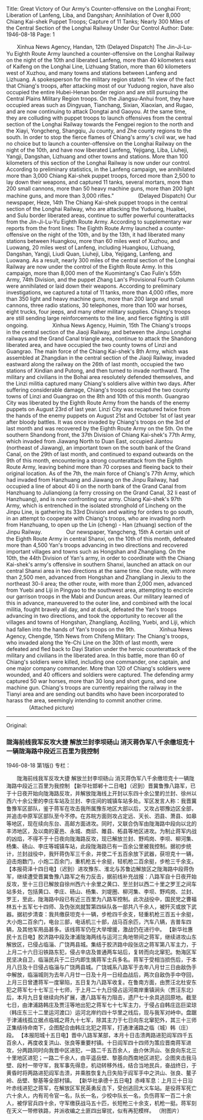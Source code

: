 Title: Great Victory of Our Army's Counter-offensive on the Longhai Front; Liberation of Lanfeng, Liba, and Dangshan; Annihilation of Over 8,000 Chiang Kai-shek Puppet Troops; Capture of 11 Tanks; Nearly 300 Miles of the Central Section of the Longhai Railway Under Our Control
Author: 
Date: 1946-08-18
Page: 1

　　Xinhua News Agency, Handan, 12th (Delayed Dispatch) The Jin-Ji-Lu-Yu Eighth Route Army launched a counter-offensive on the Longhai Railway on the night of the 10th and liberated Lanfeng, more than 40 kilometers east of Kaifeng on the Longhai Line, Lizhuang Station, more than 60 kilometers west of Xuzhou, and many towns and stations between Lanfeng and Lizhuang. A spokesperson for the military region stated: "In view of the fact that Chiang's troops, after attacking most of our Yuduong region, have also occupied the entire Hubei-Henan border region and are still pursuing the Central Plains Military Region troops. On the Jiangsu-Anhui front, they have occupied areas such as Dingyuan, Tianchang, Sixian, Xiaoxian, and Rugao, and are now continuing to attack Dongtai and Gaoyou. At the same time, they are colluding with puppet troops to launch offensives from the central section of the Longhai Railway towards the Fengpei region to the north and the Xiayi, Yongcheng, Shangqiu, Ju county, and Zhe county regions to the south. In order to stop the fierce flames of Chiang's army's civil war, we had no choice but to launch a counter-offensive on the Longhai Railway on the night of the 10th, and have now liberated Lanfeng, Yejigang, Liba, Liuheji, Yangji, Dangshan, Lizhuang and other towns and stations. More than 100 kilometers of this section of the Longhai Railway is now under our control. According to preliminary statistics, in the Lanfeng campaign, we annihilated more than 3,000 Chiang Kai-shek puppet troops, forced more than 2,500 to lay down their weapons, and captured 11 tanks, several mortars, more than 200 small cannons, more than 50 heavy machine guns, more than 200 light machine guns, and more than 3,000 rifles."
　　
　　(Delayed Dispatch) Our newspaper, Heze, 14th The Chiang Kai-shek puppet troops in the central section of the Longhai Railway, who are attacking the Yuduong, Huaibei, and Sulu border liberated areas, continue to suffer powerful counterattacks from the Jin-Ji-Lu-Yu Eighth Route Army. According to supplementary war reports from the front lines: The Eighth Route Army launched a counter-offensive on the night of the 10th, and by the 13th, it had liberated many stations between Huangkou, more than 60 miles west of Xuzhou, and Luowang, 20 miles west of Lanfeng, including Huangkou, Lizhuang, Dangshan, Yangji, Liudi Quan, Liuheji, Liba, Yejigang, Lanfeng, and Luowang. As a result, nearly 300 miles of the central section of the Longhai Railway are now under the control of the Eighth Route Army. In this campaign, more than 8,000 men of the Kuomintang's Cao Fulin's 55th Army, 74th Division, and the puppet Zhang Lan's Provisional Fourth Column were annihilated or laid down their weapons. According to preliminary investigations, we captured a total of 11 tanks, more than 4,000 rifles, more than 350 light and heavy machine guns, more than 200 large and small cannons, three radio stations, 30 telephones, more than 100 war horses, eight trucks, four jeeps, and many other military supplies. Chiang's troops are still sending large reinforcements to the line, and fierce fighting is still ongoing.
　　
　　Xinhua News Agency, Huimin, 15th The Chiang's troops in the central section of the Jiaoji Railway, and between the Jinpu Longhai railways and the Grand Canal triangle area, continue to attack the Shandong liberated area, and have occupied the two county towns of Linzi and Guangrao. The main force of the Chiang Kai-shek's 8th Army, which was assembled at Zhangdian in the central section of the Jiaoji Railway, invaded eastward along the railway on the 26th of last month, occupied the two stations of Xindian and Putong, and then turned to invade northward. The military and civilians in the Bohai area resolutely defended themselves, and the Linzi militia captured many Chiang's soldiers alive within two days. After suffering considerable damage, Chiang's troops occupied the two county towns of Linzi and Guangrao on the 8th and 10th of this month. Guangrao City was liberated by the Eighth Route Army from the hands of the enemy puppets on August 23rd of last year. Linzi City was recaptured twice from the hands of the enemy puppets on August 21st and October 1st of last year after bloody battles. It was once invaded by Chiang's troops on the 3rd of last month and was recovered by the Eighth Route Army on the 5th. On the southern Shandong front, the 37th Division of Chiang Kai-shek's 77th Army, which invaded from Jiawang North to Duan East, occupied Jiantou (northeast of Jiawang), an important town on the south bank of the Grand Canal, on the 29th of last month, and continued to expand outwards on the 9th of this month, encountering a strong counterattack from the Eighth Route Army, leaving behind more than 70 corpses and fleeing back to their original location. As of the 7th, the main force of Chiang's 77th Army, which had invaded from Hanzhuang and Jiawang on the Jinpu Railway, had occupied a line of about 40 li on the north bank of the Grand Canal from Hanzhuang to Julianqiong (a ferry crossing on the Grand Canal, 32 li east of Hanzhuang), and is now confronting our army. Chiang Kai-shek's 97th Army, which is entrenched in the isolated stronghold of Lincheng on the Jinpu Line, is gathering its 33rd Division and waiting for orders to go south, in an attempt to cooperate with Chiang's troops, who are invading north from Hanzhuang, to open up the Lin (cheng) - Han (zhuang) section of the Jinpu Railway.
　　
　　Our newspaper, Yangcheng, 15th A certain unit of the Eighth Route Army in central Shanxi, on the 10th of this month, defeated more than 4,500 Yan's troops advancing in two directions and recovered important villages and towns such as Hongshan and Zhangliang. On the 10th, the 44th Division of Yan's army, in order to coordinate with the Chiang Kai-shek's army's offensive in southern Shanxi, launched an attack on our central Shanxi area in two directions at the same time. One route, with more than 2,500 men, advanced from Hongshan and Zhangliang in Jiexiu to the northeast 30-li area; the other route, with more than 2,000 men, advanced from Yuebi and Liji in Pingyao to the southwest area, attempting to encircle our garrison troops in the Mabi and Duncun areas. Our military learned of this in advance, maneuvered to the outer line, and combined with the local militia, fought bravely all day, and at dusk, defeated the Yan's troops advancing in two directions, and took the opportunity to recover all the villages and towns of Hongshan, Zhangliang, Aoziling, Yuebi, and Liji, which had fallen into the hands of Yan's troops on the 9th.
　　
　　Xinhua News Agency, Chengde, 15th News from Chifeng Military: The Chiang's troops, who invaded along the Ye-Chi Line on the 30th of last month, were defeated and fled back to Dayi Station under the heroic counterattack of the military and civilians in the liberated area. In this battle, more than 60 of Chiang's soldiers were killed, including one commander, one captain, and one major company commander. More than 120 of Chiang's soldiers were wounded, and 40 officers and soldiers were captured. The defending army captured 50 war horses, more than 30 long and short guns, and one machine gun. Chiang's troops are currently repairing the railway in the Tianyi area and are sending out bandits who have been incorporated to harass the area, seemingly intending to commit another crime.
　　
　　(Attached picture)



<hr /> 

Original: 


### 陇海前线我军反攻大捷  解放兰封李坝砀山  消灭蒋伪军八千余缴坦克十一辆陇海路中段近三百里为我控制

1946-08-18
第1版()
专栏：

　　陇海前线我军反攻大捷
    解放兰封李坝砀山
    消灭蒋伪军八千余缴坦克十一辆陇海路中段近三百里为我控制
    【新华社邯郸十二日电】（迟到）晋冀鲁豫八路军，已于十日夜开始向陇海路反攻，并解放陇海线上开封以东四十余公里的兰封、徐州以西六十余公里的李庄车站及兰封、李庄间的城镇车站多处。军区发言人称：我晋冀鲁豫军区部队，鉴于蒋军在攻击我所属豫东地区大部以后，又攻占鄂豫边区全部，并追击中原军区部队至今不停。在苏皖方面则攻占定远、天长、泗县、萧县、如皋等地区，现在续向东台、高邮方面进攻。同时，又联合伪军由陇海路中段向以北的丰沛地区，及以南的夏邑、永城、商邱、雎县、柘县等地区进攻。为制止蒋军内战的凶焰，不得不于十日夜向陇海路反攻，现已解放兰封、野鸡岗、李坝、柳河集、杨集、砀山、李庄等城镇车站，此段陇海路已有一百余公里被我控制。据初步统计，兰封战役中，我歼蒋伪军三千余，并使二千五百余放下武器，获坦克十一辆，迫击炮数门，小炮二百余门，重机枪五十余挺，轻机枪二百余挺，步枪三千余支。
    【本报荷泽十四日电】（迟到）进攻豫东、淮北与苏鲁边解放区之陇海路中段蒋伪军，继续遭受晋冀鲁豫八路军之有力反击，据前线补充战报：八路军自十日夜开始反攻，至十三日已解放自徐州西六十余里之黄口、至兰封以西二十里之罗王之间车站多处，包括黄口、李庄、砀山、杨集、刘堤圈、柳河集、李坝、野鸡岗、兰封、罗王，至此，陇海路中段已有近三百里为八路军控制。此次战役中，国民党之曹福林五十五军七十四师、及伪张岚就暂第四纵队各一部共八千余人，被歼灭或放下武器。据初步清查：我共缴获坦克十一辆，步枪四千余支，轻重机枪三百五十余挺，大小炮二百余门，电台三部，电话机三十部，战马百余匹，汽车八辆，吉普车四辆，及其他军用品甚多。该线蒋军仍在大举增援，激战仍在进行中。
    【新华社惠民十五日电】胶济路中段及津浦陇海两线与运河三角地带间之蒋军，继续进攻山东解放区，已侵占临淄、广饶两县城。集结于胶济路中段张店之蒋军第八军主力，于上月二十六日沿铁路东犯，侵占辛店及普通两车站后，复转而向北窜犯。勃海区军民坚决自卫，临淄民兵于二日内即生擒蒋军士兵多名。蒋军于受相当损伤后，于本月八日及十日侵占临淄与广饶两县城。广饶城系八路军于去年八月廿三日由敌伪手中解放，临淄城则为去年八月廿一日及十月一日经血战后，两次自敌伪手中夺回，上月三日曾遭蒋军一度窜陷，五日复为八路军收复。在鲁南方面，由贾汪北杜安东犯之蒋军七十七军三十七师，于上月二十九日侵占运河南岸重镇涧头（贾汪东北）后，本月九日复继续向外扩展，遭八路军有力阻击，遗尸七十余具逃回原地。截至七日，由津浦路韩庄及贾汪等地出犯之蒋军七十七军主力，于侵占自韩庄迄巨梁琼（韩庄东三十二里运河渡口）运河北岸约四十华里之线后，现与我军对峙中。盘踞于津浦线孤立据点临城之蒋九十七军，除其主力于七日向东北窜犯外，其三十三师正集结待命南下，企图配合由韩庄北犯之蒋军，打通津浦路之临（城）韩（庄）段。
    【本报阳城十五日电】晋中八路军某部，本月十日击溃两路进犯阎军四千五百余人，再度收复洪山、张良等重要村镇。十日阎军四十四师为策应晋南蒋军进攻，分两路同时向我晋中区进犯，一路二千五百余人，由介休洪山、张良向东北三十里地区进犯；一路二千余人，由平遥岳壁、黎基向西南地区进犯，企图夹击我马壁、段村一带守军，我军事先得息，机动转移外线，结合当地民兵，奋战终日，于黄昏时将两路进犯阎军击溃，并乘胜恢复九日失陷于阎军手中之洪山、张良、鳌子岭、岳壁、黎基等全部村镇。
    【新华社承德十五日电】赤峰军息：上月三十日沿叶赤线进犯之蒋军，在解放区军民英勇反击下，受创逃回大义车站。是役蒋军死亡六十余人，内有司令官一名，队长一名，少校中队长一名，负伤蒋军一百二十余人，被俘官兵四十余，守军缴获战马五十匹，长短枪三十余支，机枪一挺。蒋军刻在天义一带修铁路，并派收编之土匪四出窜扰，似有再犯模样。
    （附图片）
